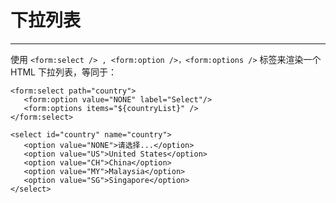 # 下拉列表

---

使用 `<form:select /> , <form:option />，<form:options />` 标签来渲染一个 HTML 下拉列表，等同于：

```
<form:select path="country">
   <form:option value="NONE" label="Select"/>
   <form:options items="${countryList}" />
</form:select>
```

```
<select id="country" name="country">
   <option value="NONE">请选择...</option>
   <option value="US">United States</option>
   <option value="CH">China</option>
   <option value="MY">Malaysia</option>
   <option value="SG">Singapore</option>
</select>
```